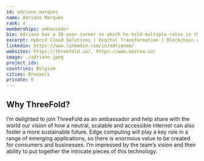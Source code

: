```yaml
---
id: adriano_marques
name: Adriano Marques
rank: 4
memberships: ambassador
bio: Adriano has a 20-year career in which he held multiple roles in the Telecom/IT industry. He took part in IT projects across Brazil and Belgium, ranging from the start up of mobile service providers and business transformations. He helps customers get the best out of Enterprise Software solutions and navigate the trenches of emerging technologies such IoT and 5G. Tech-geek at heart, Adriano is an enthusiast of Blockchain technologies and sees it as an instrument that could help shape our world into a more decentralized society. When not working or thinking about technology, you will find Adriano enjoying time with his family or maybe rocking with his band on stage.
excerpt: Hybrid Cloud Solutions | Digital Transformation | Blockchain at IBM
linkedin: https://www.linkedin.com/in/adrianom/
websites: https://threefold.io/, https://www.mazraa.io/
image: ./adriano.jpeg
project_ids: 
countries: Belgium
cities: Brussels
private: 0
---
```


## Why ThreeFold?
I’m delighted to join ThreeFold as an ambassador and help share with the world our vision of how a neutral, scalable and accessible internet can also foster a more sustainable future. Edge computing will play a key role in a range of emerging applications, so there is enormous value to be created for consumers and businesses. I’m impressed by the team’s vision and their ability to put together the intricate pieces of this technology.

